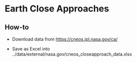 # Earth Close Approaches

## How-to

- Download data from https://cneos.jpl.nasa.gov/ca/

- Save as Excel into ../data/external/nasa.gov/cneos_closeapproach_data.xlsx
